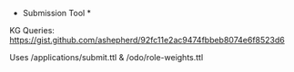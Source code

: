 * Submission Tool *

KG Queries: https://gist.github.com/ashepherd/92fc11e2ac9474fbbeb8074e6f8523d6

Uses /applications/submit.ttl & /odo/role-weights.ttl
